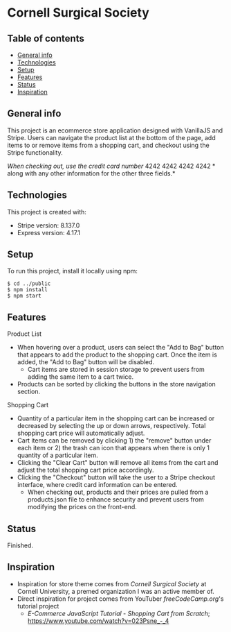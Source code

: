 # Cornell Surgical Society

## Table of contents
* [General info](#general-info)
* [Technologies](#technologies)
* [Setup](#setup)
* [Features](#features)
* [Status](#status)
* [Inspiration](#inspiration)

## General info
This project is an ecommerce store application designed with VanillaJS and Stripe. Users can navigate the product list at the bottom of the page, add items to or remove items from a shopping cart, and checkout using the Stripe functionality. 

*When checking out, use the credit card number* 4242 4242 4242 4242 * along with any other information for the other three fields.*

## Technologies
This project is created with:
* Stripe version: 8.137.0
* Express version: 4.17.1
	
## Setup
To run this project, install it locally using npm:

```
$ cd ../public
$ npm install
$ npm start
```

## Features
Product List
* When hovering over a product, users can select the "Add to Bag" button that appears to add the product to the shopping cart. Once the item is added, the "Add to Bag" button will be disabled.
  * Cart items are stored in session storage to prevent users from adding the same item to a cart twice. 
* Products can be sorted by clicking the buttons in the store navigation section.

Shopping Cart
* Quantity of a particular item in the shopping cart can be increased or decreased by selecting the up or down arrows, respectively. Total shopping cart price will automatically adjust.
* Cart items can be removed by clicking 1) the "remove" button under each item or 2) the trash can icon that appears when there is only 1 quantity of a particular item. 
* Clicking the "Clear Cart" button will remove all items from the cart and adjust the total shopping cart price accordingly. 
* Clicking the "Checkout" button will take the user to a Stripe checkout interface, where credit card information can be entered. 
  * When checking out, products and their prices are pulled from a products.json file to enhance security and prevent users from modifying the prices on the front-end.   

## Status
Finished.

## Inspiration
* Inspiration for store theme comes from *Cornell Surgical Society* at Cornell University, a premed organization I was an active member of. 
* Direct inspiration for project comes from YouTuber *freeCodeCamp.org*'s tutorial project
  * *E-Commerce JavaScript Tutorial - Shopping Cart from Scratch*; https://www.youtube.com/watch?v=023Psne_-_4  
